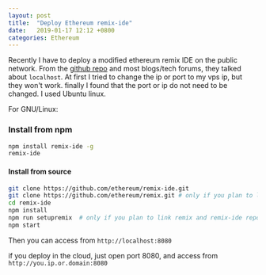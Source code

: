 ```yaml
---
layout: post
title:  "Deploy Ethereum remix-ide"
date:   2019-01-17 12:12 +0800
categories: Ethereum
---
```

Recently I have to deploy a modified ethereum remix IDE on the public network. From the [github repo][remix-ide-github] and most blogs/tech forums, they talked about `localhost`. At first I tried to change the ip or port to my vps ip, but they won't work. finally I found that the port or ip do not need to be changed. I used Ubuntu linux.

For GNU/Linux:

### Install from npm

``` sh
npm install remix-ide -g
remix-ide
```

#### Install from source

``` sh
git clone https://github.com/ethereum/remix-ide.git
git clone https://github.com/ethereum/remix.git # only if you plan to link remix and remix-ide repositories and develop on it.
cd remix-ide
npm install
npm run setupremix  # only if you plan to link remix and remix-ide repositories and develop on it.
npm start
```

Then you can access from `http://localhost:8080`

if you deploy in the cloud, just open port 8080, and access from `http://you.ip.or.domain:8080`


[remix-ide-github]:https://github.com/ethereum/remix-ide